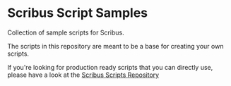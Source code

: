 # Scribus Script Samples

Collection of sample scripts for Scribus.

The scripts in this repository are meant to be a base for creating your own scripts.

If you're looking for production ready scripts that you can directly use, please have a look at the [Scribus Scripts Repository](https://github.com/aoloe/scribus-script-repository)
